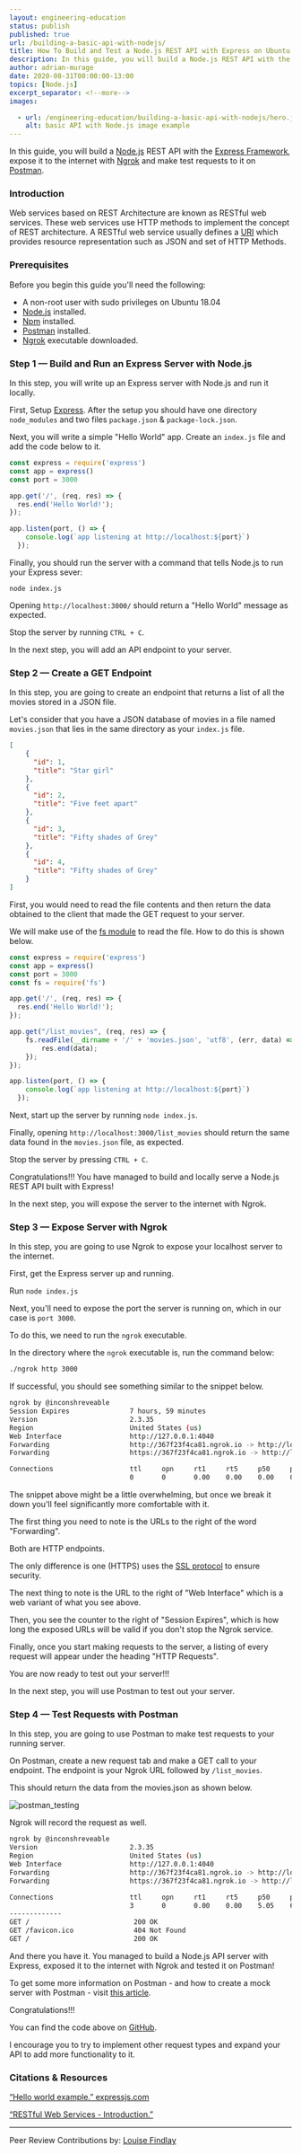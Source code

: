 ```yaml
---
layout: engineering-education
status: publish
published: true
url: /building-a-basic-api-with-nodejs/
title: How To Build and Test a Node.js REST API with Express on Ubuntu 18.04
description: In this guide, you will build a Node.js REST API with the Express Framework, expose it to the internet with Ngrok.
author: adrian-murage
date: 2020-08-31T00:00:00-13:00
topics: [Node.js]
excerpt_separator: <!--more-->
images:

  - url: /engineering-education/building-a-basic-api-with-nodejs/hero.jpg
    alt: basic API with Node.js image example
---
```

In this guide, you will build a [Node.js](https://nodejs.dev/learn) REST API with the [Express Framework](http://expressjs.com/), expose it to the internet with [Ngrok](https://ngrok.com/docs) and make test requests to it on [Postman](https://www.postman.com/).
<!--more-->

### Introduction
Web services based on REST Architecture are known as RESTful web services. These web services use HTTP methods to implement the concept of REST architecture. A RESTful web service usually defines a [URI](https://en.wikipedia.org/wiki/Uniform_Resource_Identifier) which provides resource representation such as JSON and set of HTTP Methods.

### Prerequisites
Before you begin this guide you'll need the following:

- A non-root user with sudo privileges on Ubuntu 18.04
- [Node.js](https://github.com/nodesource/distributions/blob/master/README.md#debinstall) installed.
- [Npm](https://github.com/nodesource/distributions/blob/master/README.md#debinstall) installed.
- [Postman](https://www.postman.com/product/api-client/) installed.
- [Ngrok](https://ngrok.com/download) executable downloaded.

### Step 1 — Build and Run an Express Server with Node.js
In this step, you will write up an Express server with Node.js and run it locally.

First, Setup [Express](http://expressjs.com/en/starter/installing.html).
After the setup you should have one directory `node_modules` and two files `package.json` & `package-lock.json`.

Next, you will write a simple "Hello World" app.
Create an `index.js` file and add the code below to it.


```js
const express = require('express')
const app = express()
const port = 3000

app.get('/', (req, res) => {
  res.end('Hello World!');
});

app.listen(port, () => {
    console.log(`app listening at http://localhost:${port}`)
  });

```

Finally, you should run the server with a command that tells Node.js to run your Express sever:

`node index.js`

Opening `http://localhost:3000/` should return a "Hello World" message as expected.

Stop the server by running `CTRL + C`.

In the next step, you will add an API endpoint to your server.

### Step 2 — Create a GET Endpoint
In this step, you are going to create an endpoint that returns a list of all the movies stored in a JSON file.

Let's consider that you have a JSON database of movies in a file named `movies.json` that lies in the same directory as your `index.js` file.

```json
[
    {
      "id": 1,
      "title": "Star girl"
    },
    {
      "id": 2,
      "title": "Five feet apart"
    },
    {
      "id": 3,
      "title": "Fifty shades of Grey"
    },
    {
      "id": 4,
      "title": "Fifty shades of Grey"
    }
]
```

First, you would need to read the file contents and then return the data obtained to the client that made the GET request to your server.

We will make use of the [fs module](https://nodejs.org/api/fs.html#fs_file_system) to read the file.
How to do this is shown below.

```js
const express = require('express')
const app = express()
const port = 3000
const fs = require('fs')

app.get('/', (req, res) => {
  res.end('Hello World!');
});

app.get("/list_movies", (req, res) => {
    fs.readFile(__dirname + '/' + 'movies.json', 'utf8', (err, data) => {
        res.end(data);
    });
});

app.listen(port, () => {
    console.log(`app listening at http://localhost:${port}`)
  });
```

Next, start up the server by running `node index.js`.

Finally, opening `http://localhost:3000/list_movies` should return the same data found in the `movies.json` file, as expected.

Stop the server by pressing `CTRL + C`.

Congratulations!!! You have managed to build and locally serve a Node.js REST API built with Express!

In the next step, you will expose the server to the internet with Ngrok.

### Step 3 — Expose Server with Ngrok
In this step, you are going to use Ngrok to expose your localhost server to the internet.

First, get the Express server up and running.

Run `node index.js`

Next, you'll need to expose the port the server is running on, which in our case is `port 3000`.

To do this, we need to run the `ngrok` executable.

In the directory where the `ngrok` executable is, run the command below:

```bash
./ngrok http 3000
```

If successful, you should see something similar to the snippet below.

```bash
ngrok by @inconshreveable                                                                                                    (Ctrl+C to quit)                                                                                                                                             Session Status                online
Session Expires               7 hours, 59 minutes
Version                       2.3.35
Region                        United States (us)
Web Interface                 http://127.0.0.1:4040
Forwarding                    http://367f23f4ca81.ngrok.io -> http://localhost:3000
Forwarding                    https://367f23f4ca81.ngrok.io -> http://localhost:3000

Connections                   ttl     opn     rt1     rt5     p50     p90
                              0       0       0.00    0.00    0.00    0.00
```

The snippet above might be a little overwhelming, but once we break it down you'll feel significantly more comfortable with it.

The first thing you need to note is the URLs to the right of the word "Forwarding".

Both are HTTP endpoints.

The only difference is one (HTTPS) uses the [SSL protocol](https://www.ibm.com/support/knowledgecenter/en/SSYKE2_7.1.0/com.ibm.java.security.component.71.doc/security-component/jsse2Docs/ssloverview.html) to ensure security.

The next thing to note is the URL to the right of "Web Interface" which is a web variant of what you see above.

Then, you see the counter to the right of "Session Expires", which is how long the exposed URLs will be valid if you don't stop the Ngrok service.

Finally, once you start making requests to the server, a listing of every request will appear under the heading "HTTP Requests".

You are now ready to test out your server!!!

In the next step, you will use Postman to test out your server.

### Step 4 — Test Requests with Postman
In this step, you are going to use Postman to make test requests to your running server.

On Postman, create a new request tab and make a GET call to your endpoint.
The endpoint is your Ngrok URL followed by `/list_movies`.

This should return the data from the movies.json as shown below.

![postman_testing](/engineering-education/building-a-basic-api-with-nodejs/postman_testing.png)

Ngrok will record the request as well.

```bash
ngrok by @inconshreveable                                                                                                    (Ctrl+C to quit)                                                                                                                                             Session Status                online                                                                                                         Session Expires               6 hours, 48 minutes
Version                       2.3.35
Region                        United States (us)
Web Interface                 http://127.0.0.1:4040
Forwarding                    http://367f23f4ca81.ngrok.io -> http://localhost:3000
Forwarding                    https://367f23f4ca81.ngrok.io -> http://localhost:3000

Connections                   ttl     opn     rt1     rt5     p50     p90
                              3       0       0.00    0.00    5.05    6.32                                                                                                                                                                                                                HTTP Requests
-------------                                                                                                                                                                                                                                                                             GET /list_movies               200 OK
GET /                          200 OK
GET /favicon.ico               404 Not Found
GET /                          200 OK
```

And there you have it. You managed to build a Node.js API server with Express, exposed it to the internet with Ngrok and tested it on Postman!

To get some more information on Postman - and how to create a mock server with Postman - visit [this article](/guide-to-create-mock-server/).

Congratulations!!!

You can find the code above on [GitHub](https://github.com/adrianmurage/dev_journal/tree/master/apps/javascript/nodejs_api).

I encourage you to try to implement other request types and expand your API to add more functionality to it.

### Citations & Resources
[“Hello world example.” expressjs.com](https://expressjs.com/en/starter/hello-world.html)

[“RESTful Web Services - Introduction.”](https://www.tutorialspoint.com/restful/restful_introduction.htm)

---
Peer Review Contributions by: [Louise Findlay](/engineering-education/authors/louise-findlay/)

